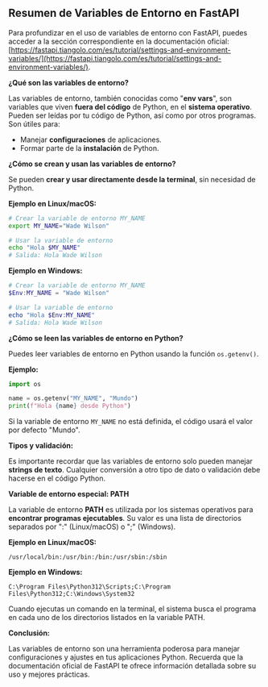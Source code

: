## Resumen de Variables de Entorno en FastAPI

Para profundizar en el uso de variables de entorno con FastAPI, puedes acceder a la sección correspondiente en la documentación oficial: [https://fastapi.tiangolo.com/es/tutorial/settings-and-environment-variables/](https://fastapi.tiangolo.com/es/tutorial/settings-and-environment-variables/). 

**¿Qué son las variables de entorno?**

Las variables de entorno, también conocidas como "**env vars**", son variables que viven **fuera del código** de Python, en el **sistema operativo**.  Pueden ser leídas por tu código de Python, así como por otros programas. Son útiles para:

* Manejar **configuraciones** de aplicaciones.
* Formar parte de la **instalación** de Python.

**¿Cómo se crean y usan las variables de entorno?**

Se pueden **crear y usar directamente desde la terminal**, sin necesidad de Python. 

**Ejemplo en Linux/macOS:**

```bash
# Crear la variable de entorno MY_NAME
export MY_NAME="Wade Wilson" 

# Usar la variable de entorno
echo "Hola $MY_NAME"
# Salida: Hola Wade Wilson
```

**Ejemplo en Windows:**

```powershell
# Crear la variable de entorno MY_NAME
$Env:MY_NAME = "Wade Wilson"

# Usar la variable de entorno
echo "Hola $Env:MY_NAME"
# Salida: Hola Wade Wilson
```

**¿Cómo se leen las variables de entorno en Python?**

Puedes leer variables de entorno en Python usando la función `os.getenv()`.

**Ejemplo:**

```python
import os

name = os.getenv("MY_NAME", "Mundo")
print(f"Hola {name} desde Python")
```

Si la variable de entorno `MY_NAME` no está definida, el código usará el valor por defecto "Mundo".

**Tipos y validación:**

Es importante recordar que las variables de entorno solo pueden manejar **strings de texto**. Cualquier conversión a otro tipo de dato o validación debe hacerse en el código Python.

**Variable de entorno especial: PATH**

La variable de entorno **PATH** es utilizada por los sistemas operativos para **encontrar programas ejecutables**.  Su valor es una lista de directorios separados por ":" (Linux/macOS) o ";" (Windows).

**Ejemplo en Linux/macOS:**

```
/usr/local/bin:/usr/bin:/bin:/usr/sbin:/sbin
```

**Ejemplo en Windows:**

```
C:\Program Files\Python312\Scripts;C:\Program Files\Python312;C:\Windows\System32
```

Cuando ejecutas un comando en la terminal, el sistema busca el programa en cada uno de los directorios listados en la variable PATH.

**Conclusión:**

Las variables de entorno son una herramienta poderosa para manejar configuraciones y ajustes en tus aplicaciones Python.  Recuerda que la documentación oficial de FastAPI te ofrece información detallada sobre su uso y mejores prácticas. 
